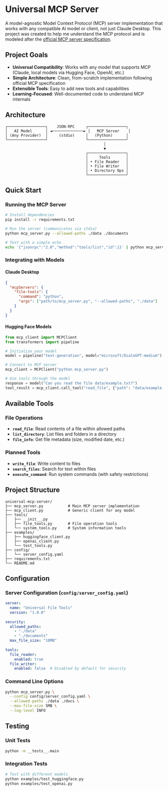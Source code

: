 # Universal MCP Server

A model-agnostic Model Context Protocol (MCP) server implementation that works with any compatible AI model or client, not just Claude Desktop. This project was created to help me understand the MCP protocol and is modeled after the [official MCP server specification](https://modelcontextprotocol.io/specification/2025-06-18).

## Project Goals

- **Universal Compatibility**: Works with any model that supports MCP (Claude, local models via Hugging Face, OpenAI, etc.)
- **Simple Architecture**: Clean, from-scratch implementation following official MCP specification
- **Extensible Tools**: Easy to add new tools and capabilities
- **Learning-Focused**: Well-documented code to understand MCP internals

## Architecture

```
┌─────────────────┐    JSON-RPC     ┌─────────────────┐
│   AI Model      │ ◄──────────────► │   MCP Server    │
│ (Any Provider)  │     (stdio)     │   (Python)      │
└─────────────────┘                 └─────────────────┘
                                            │
                                            ▼
                                    ┌─────────────────┐
                                    │     Tools       │
                                    │ • File Reader   │
                                    │ • File Writer   │
                                    │ • Directory Ops │
                                    └─────────────────┘
```

## Quick Start

### Running the MCP Server

```bash
# Install dependencies
pip install -r requirements.txt

# Run the server (communicates via stdio)
python mcp_server.py --allowed-paths ./data ./documents

# Test with a simple echo
echo '{"jsonrpc":"2.0","method":"tools/list","id":1}' | python mcp_server.py
```

### Integrating with Models

#### Claude Desktop
```json
{
  "mcpServers": {
    "file-tools": {
      "command": "python",
      "args": ["path/to/mcp_server.py", "--allowed-paths", "./data"]
    }
  }
}
```

#### Hugging Face Models
```python
from mcp_client import MCPClient
from transformers import pipeline

# Initialize your model
model = pipeline("text-generation", model="microsoft/DialoGPT-medium")

# Connect to MCP server
mcp_client = MCPClient("python mcp_server.py")

# Use tools through the model
response = model("Can you read the file data/example.txt?")
tool_result = mcp_client.call_tool("read_file", {"path": "data/example.txt"})
```

## Available Tools

### File Operations
- **`read_file`**: Read contents of a file within allowed paths
- **`list_directory`**: List files and folders in a directory
- **`file_info`**: Get file metadata (size, modified date, etc.)

### Planned Tools
- **`write_file`**: Write content to files
- **`search_files`**: Search for text within files
- **`execute_command`**: Run system commands (with safety restrictions)

## Project Structure

```
universal-mcp-server/
├── mcp_server.py           # Main MCP server implementation
├── mcp_client.py           # Generic client for any model
├── tools/
│   ├── __init__.py
│   ├── file_tools.py       # File operation tools
│   └── system_tools.py     # System information tools
├── examples/
│   ├── huggingface_client.py
│   ├── openai_client.py
│   └── test_tools.py
├── config/
│   └── server_config.yaml
├── requirements.txt
└── README.md
```

## Configuration

### Server Configuration (`config/server_config.yaml`)
```yaml
server:
  name: "Universal File Tools"
  version: "1.0.0"
  
security:
  allowed_paths:
    - "./data"
    - "./documents"
  max_file_size: "10MB"
  
tools:
  file_reader:
    enabled: true
  file_writer:
    enabled: false  # Disabled by default for security
```

### Command Line Options
```bash
python mcp_server.py \
  --config config/server_config.yaml \
  --allowed-paths ./data ./docs \
  --max-file-size 5MB \
  --log-level INFO
```

## Testing

### Unit Tests
```bash
python -m __tests__.main
```

### Integration Tests
```bash
# Test with different models
python examples/test_huggingface.py
python examples/test_openai.py
```
